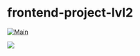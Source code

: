 # frontend-project-lvl2

[![Main](https://github.com/maletinchess/frontend-project-lvl2/workflows/Main/badge.svg)](https://github.com/maletinchess/frontend-project-lvl2/actions)

<a href="https://asciinema.org/a/qH3VdiDDSA9JjL9m2J5qH7maY?speed=3" target="_blank"><img src="https://asciinema.org/a/qH3VdiDDSA9JjL9m2J5qH7maY.svg" /></a>
